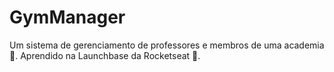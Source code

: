 # GymManager
 Um sistema de gerenciamento de professores e membros de uma academia 💪. Aprendido na Launchbase da Rocketseat 🚀.
